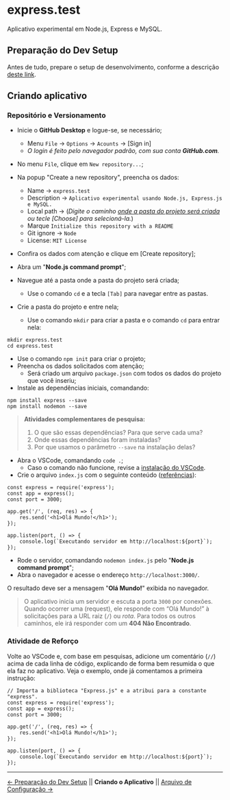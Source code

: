 # express.test
Aplicativo experimental em Node.js, Express e MySQL.

## Preparação do Dev Setup
Antes de tudo, prepare o setup de desenvolvimento, conforme a descrição [deste link](https://docs.google.com/file/d/1Zo42HZvGtEAx-9OjLX5Cr9J5SKl07NvUxLGSTSbWHpc).  

## Criando aplicativo

### Repositório e Versionamento

 - Inicie o **GitHub Desktop** e logue-se, se necessário;
    - Menu `File` → `Options` → `Acounts` → [Sign in]
    - *O login é feito pelo navegador padrão, com sua conta **GitHub.com**.*
 - No menu `File`, clique em `New repository...`;
 - Na popup "Create a new repository", preencha os dados:
    - Name → `express.test`
    - Description → `Aplicativo experimental usando Node.js, Express.js e MySQL.`
    - Local path → (*Digite o caminho <u>onde a pasta do projeto será criada</u> ou tecle [Choose] para selecioná-la.*)
    - Marque `Initialize this repository with a README`
    - Git ignore → `Node`
    - License: `MIT License`
 - Confira os dados com atenção e clique em [Create repository];
 
 
 
 - Abra um "**Node.js command prompt**";
 - Navegue até a pasta onde a pasta do projeto será criada;
   - Use o comando `cd` e a tecla `[Tab]` para navegar entre as pastas.
 - Crie a pasta do projeto e entre nela;
   - Use o comando `mkdir` para criar a pasta e o comando `cd` para entrar nela:
```
mkdir express.test
cd express.test
```
 - Use o comando `npm init` para criar o projeto;
 - Preencha os dados solicitados com atenção;
   - Será criado um arquivo `package.json` com todos os dados do projeto que você inseriu;
 - Instale as dependências iniciais, comandando:
```
npm install express --save
npm install nodemon --save
```

> **Atividades complementares de pesquisa:**
>  1. O que são essas dependências? Para que serve cada uma?
>  2. Onde essas dependências foram instaladas?
>  2. Por que usamos o parâmetro `--save` na instalação delas?

 - Abra o VSCode, comandando `code .`;
   - Caso o comando não funcione, revise a [instalação do VSCode](https://docs.google.com/file/d/1Zo42HZvGtEAx-9OjLX5Cr9J5SKl07NvUxLGSTSbWHpc).
 - Crie o arquivo `index.js` com o seguinte conteúdo ([referências](https://expressjs.com/pt-br/starter/hello-world.html)):
```
const express = require('express');
const app = express();
const port = 3000;  

app.get('/', (req, res) => {
    res.send('<h1>Olá Mundo!</h1>');
});

app.listen(port, () => {
    console.log(`Executando servidor em http://localhost:${port}`);
});
```
 - Rode o servidor, comandando `nodemon index.js` pelo "**Node.js command prompt**";
 - Abra o navegador e acesse o endereço `http://localhost:3000/`.

O resultado deve ser a mensagem "**Olá Mundo!**" exibida no navegador.

> O aplicativo inicia um servidor e escuta a porta `3000` por conexões. Quando ocorrer uma (request), ele responde com “Olá Mundo!” à solicitações para a URL raiz (`/`) ou _rota_. Para todos os outros caminhos, ele irá responder com um **404 Não Encontrado**.

### Atividade de Reforço
Volte ao VSCode e, com base em pesquisas, adicione um comentário (`//`) acima de cada linha de código, explicando de forma bem resumida o que ela faz no aplicativo. Veja o exemplo, onde já comentamos a primeira instrução:
```
// Importa a biblioteca "Express.js" e a atribui para a constante "express".
const express = require('express');
const app = express();
const port = 3000;  

app.get('/', (req, res) => {
    res.send('<h1>Olá Mundo!</h1>');
});

app.listen(port, () => {
    console.log(`Executando servidor em http://localhost:${port}`);
});
```
---
[← Preparação do Dev Setup](https://github.com/Luferat/express.test) || **Criando o Aplicativo** || [Arquivo de Configuração →](https://github.com/Luferat/express.test/tree/Atividade.02_Arquivo_de_configura%C3%A7%C3%A3o)
